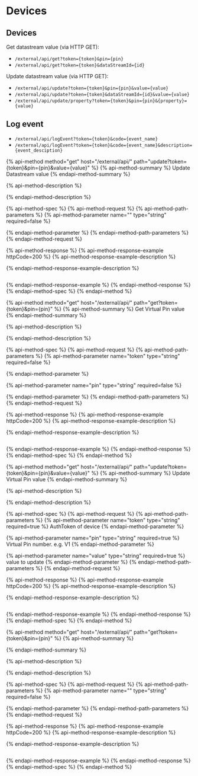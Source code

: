 # Devices

## Devices

Get datastream value \(via HTTP GET\):

* `/external/api/get?token={token}&pin={pin}`
* `/external/api/get?token={token}&dataStreamId={id}`

Update datastream value \(via HTTP GET\):

* `/external/api/update?token={token}&pin={pin}&value={value}`
* `/external/api/update?token={token}&dataStreamId={id}&value={value}`
* `/external/api/update/property?token={token}&pin={pin}&{property}={value}`

## Log event

* `/external/api/logEvent?token={token}&code={event_name}`
* `/external/api/logEvent?token={token}&code={event_name}&description={event_desciption}`





{% api-method method="get" host="/external/api/" path="update?token={token}&pin={pin}&value={value}" %}
{% api-method-summary %}
Update Datastream value
{% endapi-method-summary %}

{% api-method-description %}

{% endapi-method-description %}

{% api-method-spec %}
{% api-method-request %}
{% api-method-path-parameters %}
{% api-method-parameter name="" type="string" required=false %}

{% endapi-method-parameter %}
{% endapi-method-path-parameters %}
{% endapi-method-request %}

{% api-method-response %}
{% api-method-response-example httpCode=200 %}
{% api-method-response-example-description %}

{% endapi-method-response-example-description %}

```

```
{% endapi-method-response-example %}
{% endapi-method-response %}
{% endapi-method-spec %}
{% endapi-method %}

{% api-method method="get" host="/external/api/" path="get?token={token}&pin={pin}" %}
{% api-method-summary %}
Get Virtual Pin value
{% endapi-method-summary %}

{% api-method-description %}

{% endapi-method-description %}

{% api-method-spec %}
{% api-method-request %}
{% api-method-path-parameters %}
{% api-method-parameter name="token" type="string" required=false %}

{% endapi-method-parameter %}

{% api-method-parameter name="pin" type="string" required=false %}

{% endapi-method-parameter %}
{% endapi-method-path-parameters %}
{% endapi-method-request %}

{% api-method-response %}
{% api-method-response-example httpCode=200 %}
{% api-method-response-example-description %}

{% endapi-method-response-example-description %}

```

```
{% endapi-method-response-example %}
{% endapi-method-response %}
{% endapi-method-spec %}
{% endapi-method %}

{% api-method method="get" host="/external/api/" path="update?token={token}&pin={pin}&value={value}" %}
{% api-method-summary %}
Update Virtual Pin value
{% endapi-method-summary %}

{% api-method-description %}

{% endapi-method-description %}

{% api-method-spec %}
{% api-method-request %}
{% api-method-path-parameters %}
{% api-method-parameter name="token" type="string" required=true %}
AuthToken of device
{% endapi-method-parameter %}

{% api-method-parameter name="pin" type="string" required=true %}
Virtual Pin number. e.g. V1
{% endapi-method-parameter %}

{% api-method-parameter name="value" type="string" required=true %}
value to update
{% endapi-method-parameter %}
{% endapi-method-path-parameters %}
{% endapi-method-request %}

{% api-method-response %}
{% api-method-response-example httpCode=200 %}
{% api-method-response-example-description %}

{% endapi-method-response-example-description %}

```

```
{% endapi-method-response-example %}
{% endapi-method-response %}
{% endapi-method-spec %}
{% endapi-method %}

{% api-method method="get" host="/external/api/" path="get?token={token}&pin={pin}" %}
{% api-method-summary %}

{% endapi-method-summary %}

{% api-method-description %}

{% endapi-method-description %}

{% api-method-spec %}
{% api-method-request %}
{% api-method-path-parameters %}
{% api-method-parameter name="" type="string" required=false %}

{% endapi-method-parameter %}
{% endapi-method-path-parameters %}
{% endapi-method-request %}

{% api-method-response %}
{% api-method-response-example httpCode=200 %}
{% api-method-response-example-description %}

{% endapi-method-response-example-description %}

```

```
{% endapi-method-response-example %}
{% endapi-method-response %}
{% endapi-method-spec %}
{% endapi-method %}

